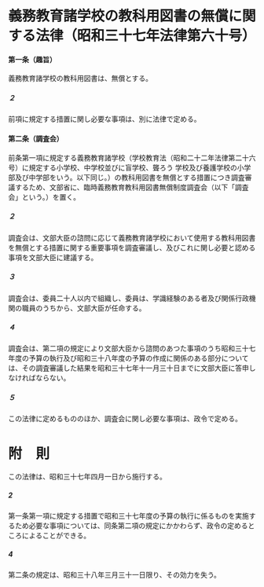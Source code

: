 # 義務教育諸学校の教科用図書の無償に関する法律（昭和三十七年法律第六十号）
#### 第一条（趣旨）
義務教育諸学校の教科用図書は、無償とする。
##### ２
前項に規定する措置に関し必要な事項は、別に法律で定める。
#### 第二条（調査会）
前条第一項に規定する義務教育諸学校（学校教育法（昭和二十二年法律第二十六号）に規定する小学校、中学校並びに盲学校、聾ろう
学校及び養護学校の小学部及び中学部をいう。以下同じ。）の教科用図書を無償とする措置につき調査審議するため、文部省に、臨時義務教育教科用図書無償制度調査会（以下「調査会」という。）を置く。
##### ２
調査会は、文部大臣の諮問に応じて義務教育諸学校において使用する教科用図書を無償とする措置に関する重要事項を調査審議し、及びこれに関し必要と認める事項を文部大臣に建議する。
##### ３
調査会は、委員二十人以内で組織し、委員は、学識経験のある者及び関係行政機関の職員のうちから、文部大臣が任命する。
##### ４
調査会は、第二項の規定により文部大臣から諮問のあつた事項のうち昭和三十七年度の予算の執行及び昭和三十八年度の予算の作成に関係のある部分については、その調査審議した結果を昭和三十七年十一月三十日までに文部大臣に答申しなければならない。
##### ５
この法律に定めるもののほか、調査会に関し必要な事項は、政令で定める。
# 附　則
この法律は、昭和三十七年四月一日から施行する。
##### 2
第一条第一項に規定する措置で昭和三十七年度の予算の執行に係るものを実施するため必要な事項については、同条第二項の規定にかかわらず、政令の定めるところによることができる。
##### 4
第二条の規定は、昭和三十八年三月三十一日限り、その効力を失う。

